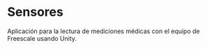 # Sensores
Aplicación para la lectura de mediciones médicas con el equipo de Freescale usando Unity.
